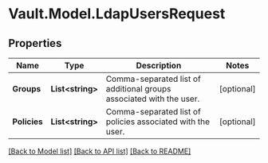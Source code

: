 # Vault.Model.LdapUsersRequest

## Properties

Name | Type | Description | Notes
------------ | ------------- | ------------- | -------------
**Groups** | **List&lt;string&gt;** | Comma-separated list of additional groups associated with the user. | [optional] 
**Policies** | **List&lt;string&gt;** | Comma-separated list of policies associated with the user. | [optional] 

[[Back to Model list]](../README.md#documentation-for-models) [[Back to API list]](../README.md#documentation-for-api-endpoints) [[Back to README]](../README.md)

